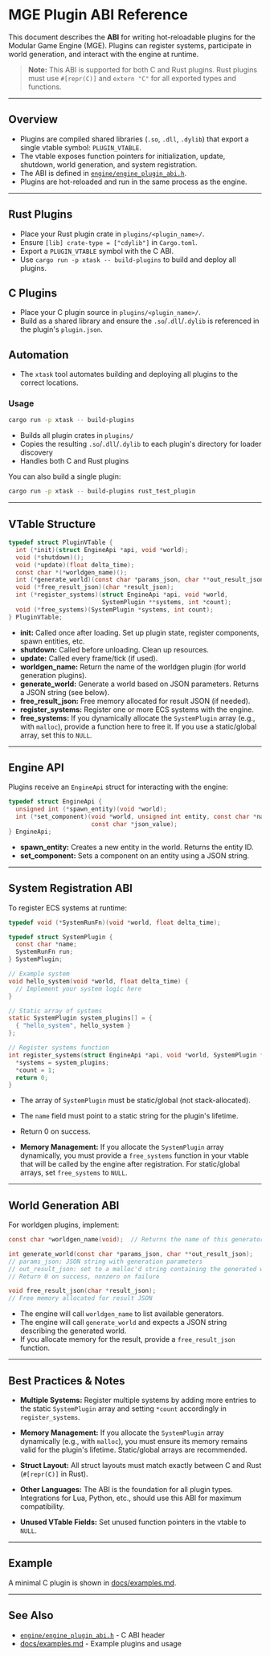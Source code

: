 # MGE Plugin ABI Reference

This document describes the **ABI** for writing hot-reloadable plugins for the Modular Game Engine (MGE).
Plugins can register systems, participate in world generation, and interact with the engine at runtime.

> **Note:**
> This ABI is supported for both C and Rust plugins.
> Rust plugins must use `#[repr(C)]` and `extern "C"` for all exported types and functions.

---

## Overview

- Plugins are compiled shared libraries (`.so`, `.dll`, `.dylib`) that export a single vtable symbol: `PLUGIN_VTABLE`.
- The vtable exposes function pointers for initialization, update, shutdown, world generation, and system registration.
- The ABI is defined in [`engine/engine_plugin_abi.h`](../engine/engine_plugin_abi.h).
- Plugins are hot-reloaded and run in the same process as the engine.

---

## Rust Plugins

- Place your Rust plugin crate in `plugins/<plugin_name>/`.
- Ensure `[lib] crate-type = ["cdylib"]` in `Cargo.toml`.
- Export a `PLUGIN_VTABLE` symbol with the C ABI.
- Use `cargo run -p xtask -- build-plugins` to build and deploy all plugins.

## C Plugins

- Place your C plugin source in `plugins/<plugin_name>/`.
- Build as a shared library and ensure the `.so`/`.dll`/`.dylib` is referenced in the plugin's `plugin.json`.

## Automation

- The `xtask` tool automates building and deploying all plugins to the correct locations.

### Usage

```bash
cargo run -p xtask -- build-plugins
```

- Builds all plugin crates in `plugins/`
- Copies the resulting `.so`/`.dll`/`.dylib` to each plugin's directory for loader discovery
- Handles both C and Rust plugins

You can also build a single plugin:

```bash
cargo run -p xtask -- build-plugins rust_test_plugin
```

---

## VTable Structure

```c
typedef struct PluginVTable {
  int (*init)(struct EngineApi *api, void *world);
  void (*shutdown)();
  void (*update)(float delta_time);
  const char *(*worldgen_name)();
  int (*generate_world)(const char *params_json, char **out_result_json);
  void (*free_result_json)(char *result_json);
  int (*register_systems)(struct EngineApi *api, void *world,
                          SystemPlugin **systems, int *count);
  void (*free_systems)(SystemPlugin *systems, int count);
} PluginVTable;
```

- **init:** Called once after loading. Set up plugin state, register components, spawn entities, etc.
- **shutdown:** Called before unloading. Clean up resources.
- **update:** Called every frame/tick (if used).
- **worldgen_name:** Return the name of the worldgen plugin (for world generation plugins).
- **generate_world:** Generate a world based on JSON parameters. Returns a JSON string (see below).
- **free_result_json:** Free memory allocated for result JSON (if needed).
- **register_systems:** Register one or more ECS systems with the engine.
- **free_systems:**
  If you dynamically allocate the `SystemPlugin` array (e.g., with `malloc`), provide a function here to free it.
  If you use a static/global array, set this to `NULL`.

---

## Engine API

Plugins receive an `EngineApi` struct for interacting with the engine:

```c
typedef struct EngineApi {
  unsigned int (*spawn_entity)(void *world);
  int (*set_component)(void *world, unsigned int entity, const char *name,
                       const char *json_value);
} EngineApi;
```

- **spawn_entity:** Creates a new entity in the world. Returns the entity ID.
- **set_component:** Sets a component on an entity using a JSON string.

---

## System Registration ABI

To register ECS systems at runtime:

```c
typedef void (*SystemRunFn)(void *world, float delta_time);

typedef struct SystemPlugin {
  const char *name;
  SystemRunFn run;
} SystemPlugin;

// Example system
void hello_system(void *world, float delta_time) {
  // Implement your system logic here
}

// Static array of systems
static SystemPlugin system_plugins[] = {
  { "hello_system", hello_system }
};

// Register systems function
int register_systems(struct EngineApi *api, void *world, SystemPlugin **systems, int *count) {
  *systems = system_plugins;
  *count = 1;
  return 0;
}
```

- The array of `SystemPlugin` must be static/global (not stack-allocated).
- The `name` field must point to a static string for the plugin's lifetime.
- Return 0 on success.

- **Memory Management:**
  If you allocate the `SystemPlugin` array dynamically, you must provide a `free_systems` function in your vtable that will be called by the engine after registration.
  For static/global arrays, set `free_systems` to `NULL`.

---

## World Generation ABI

For worldgen plugins, implement:

```c
const char *worldgen_name(void);  // Returns the name of this generator

int generate_world(const char *params_json, char **out_result_json);
// params_json: JSON string with generation parameters
// out_result_json: set to a malloc'd string containing the generated world as JSON
// Return 0 on success, nonzero on failure

void free_result_json(char *result_json);
// Free memory allocated for result JSON
```

- The engine will call `worldgen_name` to list available generators.
- The engine will call `generate_world` and expects a JSON string describing the generated world.
- If you allocate memory for the result, provide a `free_result_json` function.

---

## Best Practices & Notes

- **Multiple Systems:**
  Register multiple systems by adding more entries to the static `SystemPlugin` array and setting `*count` accordingly in `register_systems`.

- **Memory Management:**
  If you allocate the `SystemPlugin` array dynamically (e.g., with `malloc`), you must ensure its memory remains valid for the plugin's lifetime. Static/global arrays are recommended.

- **Struct Layout:**
  All struct layouts must match exactly between C and Rust (`#[repr(C)]` in Rust).

- **Other Languages:**
  The ABI is the foundation for all plugin types. Integrations for Lua, Python, etc., should use this ABI for maximum compatibility.

- **Unused VTable Fields:**
  Set unused function pointers in the vtable to `NULL`.

---

## Example

A minimal C plugin is shown in [docs/examples.md](examples.md#c-abi-plugin-example).

---

## See Also

- [`engine/engine_plugin_abi.h`](../engine/engine_plugin_abi.h) - C ABI header
- [docs/examples.md](examples.md) - Example plugins and usage
